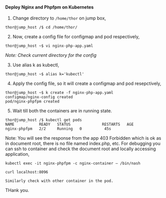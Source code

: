 #### Deploy Nginx and Phpfpm on Kubernetes

1. Change directory to `/home/thor` on jump box,

```
thor@jump_host /$ cd /home/thor/
```

2. Now, create a config file for configmap and pod respectively,

```
thor@jump_host ~$ vi nginx-php-app.yaml
```
*Note: Check current directory for the config*

3. Use alias k as kubectl,

```
thor@jump_host ~$ alias k='kubectl'
```

4. Apply the config file, so it will create a configmap and pod resepctively,

```
thor@jump_host ~$ k create -f nginx-php-app.yaml
configmap/nginx-config created
pod/nginx-phpfpm created
```

5. Wait till both the containers are in running state.

```
thor@jump_host /$ kubectl get pods
NAME           READY   STATUS              RESTARTS   AGE
nginx-phpfpm   2/2     Running   0          45s
```

Note: You will see the response from the app 403 Forbidden which is ok as in document root, there is no file named index.php, etc.
For debugging you can ssh to container and check the document root and locally accessing application,

```
kubectl exec -it nginx-phpfpm -c nginx-container – /bin/nash

curl localhost:8096

Similarly check with other container in the pod.
```

THank you.
